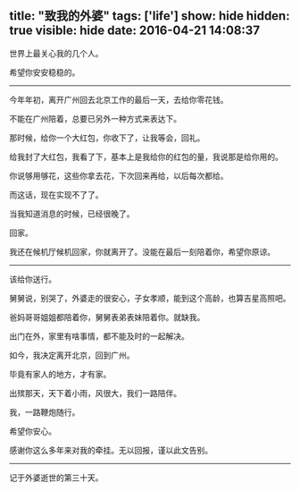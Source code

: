 title: "致我的外婆"
tags: ['life']
show: hide
hidden: true
visible: hide
date: 2016-04-21 14:08:37
---

世界上最关心我的几个人。    

希望你安安稳稳的。  

---

<!--more-->

今年年初，离开广州回去北京工作的最后一天，去给你零花钱。  

不能在广州陪着，总要已另外一种方式来表达下。  

那时候，给你一个大红包，你收下了，让我等会，回礼。  

给我封了大红包，我看了下，基本上是我给你的红包的量，我说那是给你用的。  

你说够用够花，这些你拿去花，下次回来再给，以后每次都给。  

而这话，现在实现不了了。    

当我知道消息的时候，已经很晚了。  

回家。  

我还在候机厅候机回家，你就离开了。没能在最后一刻陪着你，希望你原谅。  

---

该给你送行。  

舅舅说，别哭了，外婆走的很安心，子女孝顺，能到这个高龄，也算吉星高照吧。  

爸妈哥哥姐姐都陪着你，舅舅表弟表妹陪着你。就缺我。  

出门在外，家里有啥事情，都不能及时的一起解决。  

如今，我决定离开北京，回到广州。  

毕竟有家人的地方，才有家。   

出殡那天，天下着小雨，风很大，我们一路陪伴。  

我，一路鞭炮随行。  

希望你安心。  

感谢你这么多年来对我的牵挂。无以回报，谨以此文告别。    

---

记于外婆逝世的第三十天。  